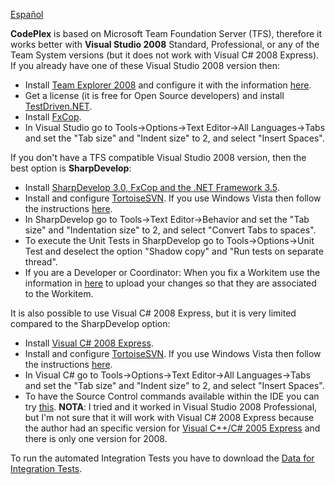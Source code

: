 [Español](Configuración-para-Colaboradores)

**CodePlex** is based on Microsoft Team Foundation Server (TFS), therefore it works better with  **Visual Studio 2008** Standard, Professional, or any of the Team System versions (but it does not work with Visual C# 2008 Express).  If you already have one of these Visual Studio 2008 version then:
* Install [Team Explorer 2008](http://www.codeplex.com/CodePlex/Wiki/View.aspx?titleObtaining%20the%20Team%20Explorer%20Client) and configure it with the information [here](http://www.codeplex.com/GPSYVManejadorDeMapa/SourceControl/ListDownloadableCommits.aspx).
* Get a license (it is free for Open Source developers) and install [TestDriven.NET](http://testdriven.net/download.aspx).
* Install [FxCop](http://www.microsoft.com/downloads/details.aspx?familyid3389F7E4-0E55-4A4D-BC74-4AEABB17997B&displaylangen).
* In Visual Studio go to Tools->Options->Text Editor->All Languages->Tabs and set the "Tab size" and "Indent size" to 2, and select "Insert Spaces".

If you don't have a TFS compatible Visual Studio 2008 version, then the best option is **SharpDevelop**:
* Install [SharpDevelop 3.0, FxCop and the .NET Framework 3.5](http://www.icsharpcode.net/OpenSource/SD/Download/#SharpDevelop30).
* Install and configure [TortoiseSVN](http://www.codeplex.com/CodePlex/Wiki/View.aspx?titleUsing%20TortoiseSVN%20with%20CodePlex&referringTitleSource%20control%20clients).  If you use Windows Vista then follow the instructions [here](http://iguanagears.blogspot.com/2008/02/getting-tortoisesvn-running-with.html).
* In SharpDevelop go to Tools->Text Editor->Behavior and set the "Tab size" and "Indentation size" to 2, and select "Convert Tabs to spaces".
* To execute the Unit Tests in SharpDevelop go to Tools->Options->Unit Test and deselect the option "Shadow copy" and "Run tests on separate thread".
* If you are a Developer or Coordinator: When you fix a Workitem use the information in [here](http://www.codeplex.com/SvnBridge/Wiki/View.aspx?title=Work%20Items%20Integration&referringTitle=Home) to upload your changes so that they are associated to the Workitem.

It is also possible to use Visual C# 2008 Express, but it is very limited compared to the SharpDevelop option:
* Install [Visual C# 2008 Express](http://www.microsoft.com/express/download/).
* Install and configure [TortoiseSVN](http://www.codeplex.com/CodePlex/Wiki/View.aspx?titleUsing%20TortoiseSVN%20with%20CodePlex&referringTitleSource%20control%20clients).  If you use Windows Vista then follow the instructions [here](http://iguanagears.blogspot.com/2008/02/getting-tortoisesvn-running-with.html).
* In Visual C# go to Tools->Options->Text Editor->All Languages->Tabs and set the "Tab size" and "Indent size" to 2, and select "Insert Spaces".
* To have the Source Control commands available within the IDE you can try [this](http://garrys-brain.blogspot.com/2007/07/tortoisesvn-and-visual-studio.html). **NOTA**: I tried and it worked in Visual Studio 2008 Professional, but I'm not sure that it will work with Visual C# 2008 Express because the author had an specific version for [Visual C++/C# 2005 Express](http://garrys-brain.blogspot.com/2006/10/tortoisesvn-vsnet-2005-good-stuff.html) and there is only one version for 2008.


To run the automated Integration Tests you have to download the [Data for Integration Tests](Data-for-Integration-Tests).